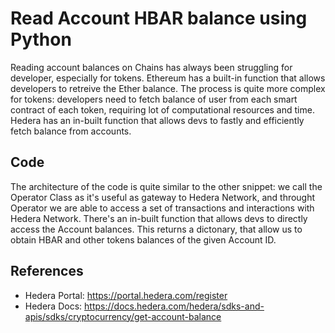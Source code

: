 # Read Account HBAR balance using Python 

Reading account balances on Chains has always been struggling for developer, especially for tokens. Ethereum has a built-in function that allows developers to retreive the Ether balance. The process is quite more complex for tokens: developers need to fetch balance of user from each smart contract of each token, requiring lot of computational resources and time. Hedera has an in-built function that allows devs to fastly and efficiently fetch balance from accounts.

## Code
The architecture of the code is quite similar to the other snippet: we call the Operator Class as it's useful as gateway to Hedera Network, and throught Operator we are able to access a set of transactions and interactions with Hedera Network. There's an in-built function that allows devs to directly access the Account balances. This returns a dictonary, that allow us to obtain HBAR and other tokens balances of the given Account ID.


## References

- Hedera Portal: https://portal.hedera.com/register
- Hedera Docs: https://docs.hedera.com/hedera/sdks-and-apis/sdks/cryptocurrency/get-account-balance
